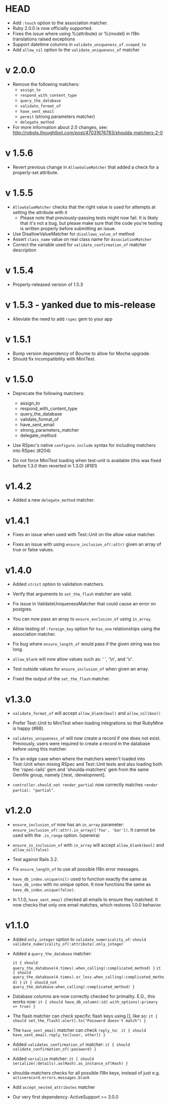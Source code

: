 # HEAD

* Add `:touch` option to the association matcher.
* Ruby 2.0.0 is now officially supported.
* Fixes the issue where using %{attribute} or %{model} in I18n translations
raised exceptions
* Support datetime columns in `validate_uniqueness_of.scoped_to`
* Add `allow_nil` option to the `validate_uniqueness_of` matcher

# v 2.0.0
* Remove the following matchers:
  * `assign_to`
  * `respond_with_content_type`
  * `query_the_database`
  * `validate_format_of`
  * `have_sent_email`
  * `permit` (strong parameters matcher)
  * `delegate_method`
* For more information about 2.0 changes, see:
http://robots.thoughtbot.com/post/47031676783/shoulda-matchers-2-0

# v 1.5.6
* Revert previous change in `AllowValueMatcher` that added a check for a
properly-set attribute.

# v 1.5.5
* `AllowValueMatcher` checks that the right value is used for attempts at
setting the attribute with it
  * Please note that previously-passing tests might now fail. It is likely that
  it's not a bug, but please make sure that the code you're testing is written
  properly before submitting an issue.
* Use DisallowValueMatcher for `disallows_value_of` method
* Assert `class_name` value on real class name for `AssociationMatcher`
* Correct the variable used for `validate_confirmation_of` matcher description

# v 1.5.4
* Properly-released version of 1.5.3

# v 1.5.3 - yanked due to mis-release
* Alleviate the need to add `rspec` gem to your app

# v 1.5.1
* Bump version dependency of Bourne to allow for Mocha upgrade.
* Should fix incompatibility with MiniTest.

# v 1.5.0
* Deprecate the following matchers:
  * assign_to
  * respond_with_content_type
  * query_the_database
  * validate_format_of
  * have_sent_email
  * strong_parameters_matcher
  * delegate_method

* Use RSpec's native `configure.include` syntax for including matchers into
  RSpec (#204)

* Do not force MiniTest loading when test-unit is available (this was fixed
  before 1.3.0 then reverted in 1.3.0) (#181)

# v1.4.2
* Added a new `delegate_method` matcher.

# v1.4.1
* Fixes an issue when used with Test::Unit on the allow value matcher.

* Fixes an issue with using `ensure_inclusion_of(:attr)` given an array of true or false values.

# v1.4.0

* Added `strict` option to validation matchers.

* Verify that arguments to `set_the_flash` matcher are valid.

* Fix issue in ValidateUniquenessMatcher that could cause an error on postgres.

* You can now pass an array to `ensure_exclusion_of` using `in_array`.

* Allow testing of `:foreign_key` option for `has_one` relationships using the association matcher.

* Fix bug where `ensure_length_of` would pass if the given string was too long.

* `allow_blank` will now allow values such as: ' ', '\n', and '\r'.

* Test outside values for `ensure_inclusion_of` when given an array.

* Fixed the output of the `set_the_flash` matcher.

# v1.3.0

* `validate_format_of` will accept `allow_blank(bool)` and `allow_nil(bool)`

* Prefer Test::Unit to MiniTest when loading integrations so that RubyMine is
  happy (#88).

* `validates_uniqueness_of` will now create a record if one does not exist.
  Previously, users were required to create a record in the database before
  using this matcher.

* Fix an edge case when where the matchers weren't loaded into Test::Unit when
  mixing RSpec and Test::Unit tests and also loading both the 'rspec-rails' gem
  and 'shoulda-matchers' gem from the same Gemfile group, namely [:test,
  :development].

* `controller.should_not render_partial` now correctly matches `render partial: "partial"`.

# v1.2.0

* `ensure_inclusion_of` now has an `in_array` parameter:
  `ensure_inclusion_of(:attr).in_array(['foo', 'bar'])`. It cannot be used with
  the `.in_range` option. (vpereira)

* `ensure_in_inclusion_of` with `in_array` will accept `allow_blank(bool)` and `allow_nil(false)`

* Test against Rails 3.2.

* Fix `ensure_length_of` to use all possible I18n error messages.

* `have_db_index.unique(nil)` used to function exactly the same as
  `have_db_index` with no unique option. It now functions the same as
  `have_db_index.unique(false)`.

* In 1.1.0, `have_sent_email` checked all emails to ensure they matched. It now
  checks that only one email matches, which restores 1.0.0 behavior.

# v1.1.0

* Added `only_integer` option to `validate_numericality_of`:
  `should validate_numericality_of(:attribute).only_integer`

* Added a `query_the_database` matcher:

    `it { should query_the_database(4.times).when_calling(:complicated_method) }`
    `it { should query_the_database(4.times).or_less.when_calling(:complicated_method) }`
    `it { should_not query_the_database.when_calling(:complicated_method) }`

* Database columns are now correctly checked for primality. E.G., this works
  now: `it { should have_db_column(:id).with_options(:primary => true) }`

* The flash matcher can check specific flash keys using [], like so:
  `it { should set_the_flash[:alert].to("Password doesn't match") }`

* The `have_sent_email` matcher can check `reply_to`:
  ` it { should have_sent_email.reply_to([user, other]) }`

* Added `validates_confirmation_of` matcher:
  `it { should validate_confirmation_of(:password) }`

* Added `serialize` matcher:
  `it { should serialize(:details).as(Hash).as_instance_of(Hash) }`

* shoulda-matchers checks for all possible I18n keys, instead of just
  e.g. `activerecord.errors.messages.blank`

* Add `accept_nested_attributes` matcher

* Our very first dependency: ActiveSupport &gt;= 3.0.0
